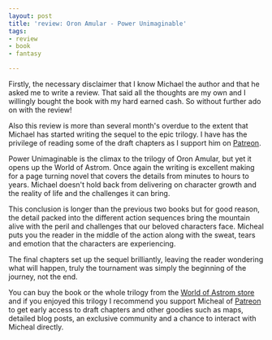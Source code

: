 ```yaml
---
layout: post
title: 'review: Oron Amular - Power Unimaginable'
tags:
- review
- book
- fantasy

---
```

Firstly, the necessary disclaimer that I know Michael the author and that he asked me to write a review. That said all the thoughts are my own and I willingly bought the book with my hard earned cash. So without further ado on with the review!

Also this review is more than several month's overdue to the extent that Michael has started writing the sequel to the epic trilogy. I have has the privilege of reading some of the draft chapters as I support him on [Patreon](https://www.patreon.com/worldofastrom "Patreon Link").

Power Unimaginable is the climax to the trilogy of Oron Amular, but yet it opens up the World of Astrom. Once again the writing is excellent making for a page turning novel that covers the details from minutes to hours to years. Michael doesn't hold back from delivering on character growth and the reality of life and the challenges it can bring.

This conclusion is longer than the previous two books but for good reason, the detail packed into the different action sequences bring the mountain alive with the peril and challenges that our beloved characters face. Micheal puts you the reader in the middle of the action along with the sweat, tears and emotion that the characters are experiencing. 

The final chapters set up the sequel brilliantly, leaving the reader wondering what will happen, truly the tournament was simply the beginning of the journey, not the end.

You can buy the book or the whole trilogy from the [World of Astrom store](https://worldofastrom.sumup.link/ "World of Astrom store") and if you enjoyed this trilogy I recommend you support Micheal of [Patreon](https://www.patreon.com/worldofastrom "Patreon Link") to get early access to draft chapters and other goodies such as maps, detailed blog posts, an exclusive community and a chance to interact with Micheal directly.